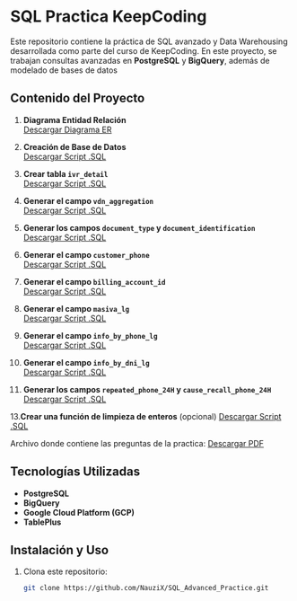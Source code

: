 # SQL Practica KeepCoding 

Este repositorio contiene la práctica de SQL avanzado y Data Warehousing desarrollada como parte del curso de KeepCoding. En este proyecto, se trabajan consultas avanzadas en **PostgreSQL** y **BigQuery**, además de modelado de bases de datos

##  Contenido del Proyecto
1. **Diagrama Entidad Relación**  
   [Descargar Diagrama ER](https://github.com/NauziX/SQL_PracticeKC/raw/main/Diagrama_ERKeepCoding.pdf)  

2. **Creación de Base de Datos**  
   [Descargar Script .SQL](https://github.com/NauziX/SQL_PracticeKC/raw/main/creaciontablaskc.sql)  

3. **Crear tabla `ivr_detail`**  
   [Descargar Script .SQL](https://github.com/NauziX/SQL_PracticeKC/raw/main/3.sql)  

4. **Generar el campo `vdn_aggregation`**  
   [Descargar Script .SQL](https://github.com/NauziX/SQL_PracticeKC/raw/main/4.sql)  

5. **Generar los campos `document_type` y `document_identification`**  
   [Descargar Script .SQL](https://github.com/NauziX/SQL_PracticeKC/raw/main/5.sql)  

6. **Generar el campo `customer_phone`**  
   [Descargar Script .SQL](https://github.com/NauziX/SQL_PracticeKCe/raw/main/6.sql)  

7. **Generar el campo `billing_account_id`**  
   [Descargar Script .SQL](https://github.com/NauziX/SQL_PracticeKC/raw/main/7.sql)  

8. **Generar el campo `masiva_lg`**  
   [Descargar Script .SQL](https://github.com/NauziX/SQL_PracticeKC/raw/main/8.sql)  

9. **Generar el campo `info_by_phone_lg`**  
   [Descargar Script .SQL](https://github.com/NauziX/SQL_PracticeKC/raw/main/9.sql)  

10. **Generar el campo `info_by_dni_lg`**  
   [Descargar Script .SQL](https://github.com/NauziX/SQL_PracticeKC/raw/main/10.sql)  

11. **Generar los campos `repeated_phone_24H` y `cause_recall_phone_24H`**  
   [Descargar Script .SQL](https://github.com/NauziX/SQL_PracticeKC/raw/main/11.sql)

13.**Crear una función de limpieza de enteros** (opcional)
   [Descargar Script .SQL](https://github.com/NauziX/SQL_PracticeKC/raw/main/13.sql)

   
 
   Archivo donde contiene las preguntas de la practica:
   [Descargar PDF](https://github.com/NauziX/SQL_PracticeKC/raw/main/Práctica%Advanced%SQL.pdf)
   


##  Tecnologías Utilizadas

- **PostgreSQL** 
- **BigQuery** 
- **Google Cloud Platform (GCP)** 
- **TablePlus** 

## Instalación y Uso

1. Clona este repositorio:
   ```bash
   git clone https://github.com/NauziX/SQL_Advanced_Practice.git
